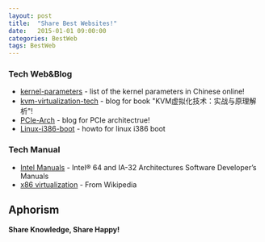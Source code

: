 ```yaml
---
layout: post
title:  "Share Best Websites!"
date:   2015-01-01 09:00:00
categories: BestWeb
tags: BestWeb
---
```

### Tech Web&Blog

* [kernel-parameters] - list of the kernel parameters in Chinese online!
* [kvm-virtualization-tech] - blog for book "KVM虚拟化技术：实战与原理解析"!
* [PCIe-Arch] - blog for PCIe architectrue!
* [Linux-i386-boot] - howto for linux i386 boot 

### Tech Manual

* [Intel Manuals] - Intel® 64 and IA-32 Architectures Software Developer’s Manuals
* [x86 virtualization] - From Wikipedia

Aphorism
----

**Share Knowledge, Share Happy!**

[//]: # (These are reference links used in the body of this note and get stripped out when the markdown processor does its job. There is no need to format nicely because it shouldn't be seen. Thanks SO - http://stackoverflow.com/questions/4823468/store-comments-in-markdown-syntax)


[kernel-parameters]: <http://www.jinbuguo.com/kernel/boot_parameters.html>
[kvm-virtualization-tech]: <http://smilejay.com>
[PCIe-Arch]: <http://blog.sina.com.cn/s/articlelist_1685243084_3_1.html>
[Linux-i386-boot]: <http://www.tldp.org/HOWTO/Linux-i386-Boot-Code-HOWTO/>


[Intel Manuals]: <http://www.intel.com/content/www/us/en/processors/architectures-software-developer-manuals.html>
[x86 virtualization]: <https://en.wikipedia.org/wiki/X86_virtualization#Intel-VT-d>

